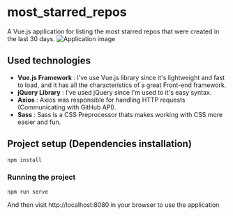 # most_starred_repos
A Vue.js application for listing the most starred repos that were created in the last 30 days.
![Application image](https://i.imgur.com/q3XfsP1.png)
## Used technologies 
- **Vue.js Framework** : I've use Vue.js library since it's lightweight and fast to load, and it has all the characteristics of a great Front-end framework.
- **jQuery Library** : I've used jQuery since I'm used to it's easy syntax.
- **Axios** : Axios was responsible for handling HTTP requests (Communicating with GitHub API).
- **Sass** : Sass is a CSS Preprocessor thats makes working with CSS more easier and fun.

## Project setup (Dependencies installation)
```
npm install
```

### Running the project
```
npm run serve
```
And then visit http://localhost:8080 in your browser to use the application 


